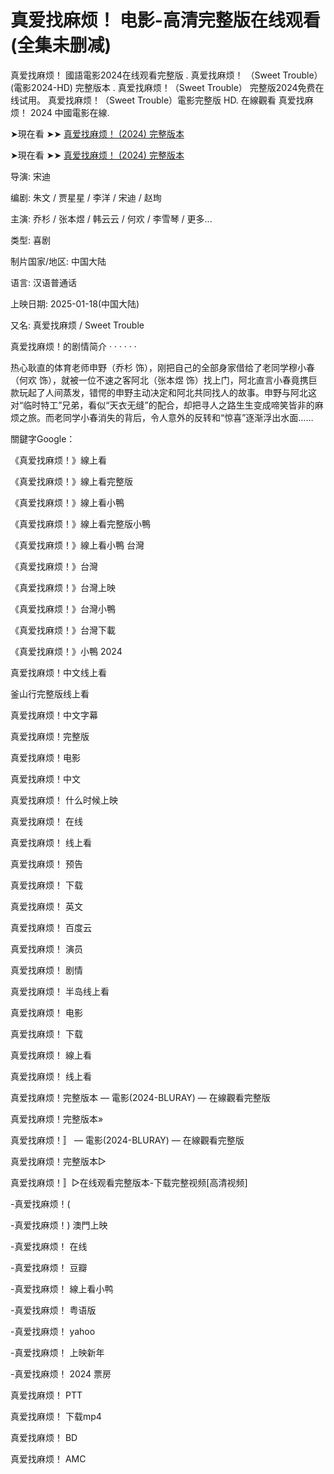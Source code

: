 <h1> 真爱找麻烦！ 电影-高清完整版在线观看(全集未删减) </h1>

真爱找麻烦！ 國語電影2024在线观看完整版 . 真爱找麻烦！ （Sweet Trouble） (電影2024-HD) 完整版本 . 真爱找麻烦！（Sweet Trouble） 完整版2024免费在线试用。 真爱找麻烦！（Sweet Trouble）電影完整版 HD. 在線觀看 真爱找麻烦！ 2024 中國電影在線.

➤現在看 ➤➤ [真爱找麻烦！ (2024) 完整版本](https://tinyurl.com/yswkx3zj)

➤現在看 ➤➤ [真爱找麻烦！ (2024) 完整版本](https://tinyurl.com/yswkx3zj)

导演: 宋迪

编剧: 朱文 / 贾星星 / 李洋 / 宋迪 / 赵珣

主演: 乔杉 / 张本煜 / 韩云云 / 何欢 / 李雪琴 / 更多...

类型: 喜剧

制片国家/地区: 中国大陆

语言: 汉语普通话

上映日期: 2025-01-18(中国大陆)

又名: 真爱找麻烦 / Sweet Trouble

真爱找麻烦！的剧情简介 · · · · · ·

热心耿直的体育老师申野（乔杉 饰），刚把自己的全部身家借给了老同学穆小春（何欢 饰），就被一位不速之客阿北（张本煜 饰）找上门，阿北直言小春竟携巨款玩起了人间蒸发，错愕的申野主动决定和阿北共同找人的故事。申野与阿北这对“临时特工”兄弟，看似“天衣无缝”的配合，却把寻人之路生生变成啼笑皆非的麻烦之旅。而老同学小春消失的背后，令人意外的反转和“惊喜”逐渐浮出水面……

關鍵字Google：

《真爱找麻烦！》線上看

《真爱找麻烦！》線上看完整版

《真爱找麻烦！》線上看小鴨

《真爱找麻烦！》線上看完整版小鴨

《真爱找麻烦！》線上看小鴨 台灣

《真爱找麻烦！》台灣

《真爱找麻烦！》台灣上映

《真爱找麻烦！》台灣小鴨

《真爱找麻烦！》台灣下載

《真爱找麻烦！》小鴨 2024

真爱找麻烦！中文线上看

釜山行完整版线上看

真爱找麻烦！中文字幕

真爱找麻烦！完整版

真爱找麻烦！电影

真爱找麻烦！中文

真爱找麻烦！ 什么时候上映

真爱找麻烦！ 在线

真爱找麻烦！ 线上看

真爱找麻烦！ 预告

真爱找麻烦！ 下载

真爱找麻烦！ 英文

真爱找麻烦！ 百度云

真爱找麻烦！ 演员

真爱找麻烦！ 剧情

真爱找麻烦！ 半岛线上看

真爱找麻烦！ 电影

真爱找麻烦！ 下载

真爱找麻烦！ 線上看

真爱找麻烦！ 线上看

真爱找麻烦！完整版本 — 電影(2024-BLURAY) — 在線觀看完整版

真爱找麻烦！完整版本»

真爱找麻烦！〛 — 電影(2024-BLURAY) — 在線觀看完整版

真爱找麻烦！完整版本▷

真爱找麻烦！〛▷在线观看完整版本-下载完整视频[高清视频]

-真爱找麻烦！(

-真爱找麻烦！) 澳門上映

-真爱找麻烦！ 在线

-真爱找麻烦！ 豆瓣

-真爱找麻烦！ 線上看小鸭

-真爱找麻烦！ 粤语版

-真爱找麻烦！ yahoo

-真爱找麻烦！ 上映新年

-真爱找麻烦！ 2024 票房

真爱找麻烦！ PTT

真爱找麻烦！ 下载mp4

真爱找麻烦！ BD

真爱找麻烦！ AMC
